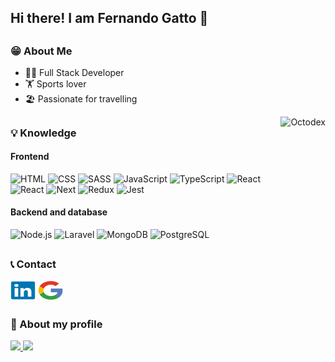 ## Hi there! I am Fernando Gatto 👋

##

### 😁 About Me 

<div>
  <ul>
    <li>👩‍💻 Full Stack Developer </li>
    <li>🏋️ Sports lover</li>
    <li>🏖️ Passionate for travelling</li>
  </ul>  
</div>

<img align="right" alt="Octodex" src="https://octodex.github.com/images/baracktocat.jpg" height="150">

##

### 💡 Knowledge

#### Frontend

![HTML](https://img.shields.io/badge/-HTML-333333?style=flat&logo=HTML5)
![CSS](https://img.shields.io/badge/-CSS-333333?style=flat&logo=CSS3&logoColor=1572B6)
![SASS](https://img.shields.io/badge/-SASS-333333?style=flat&logo=sass)
![JavaScript](https://img.shields.io/badge/-JavaScript-333333?style=flat&logo=javascript)
![TypeScript](https://img.shields.io/badge/-TypeScript-333333?style=flat&logo=typescript&logoColor=2D79C7)
![React](https://img.shields.io/badge/-React-333333?style=flat&logo=react)
![React](https://img.shields.io/badge/-React%20Native-333333?style=flat&logo=react)
![Next](https://img.shields.io/badge/-Next-333333?style=flat&logo=next.js)
![Redux](https://img.shields.io/badge/-Redux-333333?style=flat&logo=redux)
![Jest](https://img.shields.io/badge/-Jest-333333?style=flat&logo=jest&logoColor=E535AB)
  
#### Backend and database

![Node.js](https://img.shields.io/badge/-Node.js-333333?style=flat&logo=node.js)
![Laravel](https://img.shields.io/badge/-Laravel-333333?style=flat&logo=laravel)
![MongoDB](https://img.shields.io/badge/-MongoDB-333333?style=flat&logo=mongodb)
![PostgreSQL](https://img.shields.io/badge/-PostgreSQL-333333?style=flat&logo=postgresql)

##
  
###  📞 Contact
<div>
  <a href="https://www.linkedin.com/in/fernandogatto17/" target="_blank"><img align="center" alt="Fernando-Linkedin" height="30" width="40" src="https://github.com/devicons/devicon/blob/master/icons/linkedin/linkedin-original.svg"></a>
  <a href = "mailto: fernandogatto17@gmail.com" target="_blank"><img align="center" alt="Fernando-Git" height="30" width="40" src="https://github.com/devicons/devicon/blob/master/icons/google/google-original.svg"></a>
</div>

##

### 🚀 About my profile

<div>
  <a href="https://github.com/fernandogatto">
  <img height="180em" src="https://github-readme-stats.vercel.app/api?username=fernandogatto&show_icons=true&theme=omni&include_all_commits=true&count_private=true"/>
  <img height="180em" src="https://github-readme-stats.vercel.app/api/top-langs/?username=fernandogatto&layout=compact&langs_count=7&theme=omni"/>
</div>
